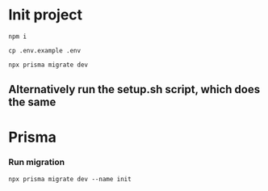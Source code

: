 # Init project

```
npm i

cp .env.example .env

npx prisma migrate dev
```

## Alternatively run the setup.sh script, which does the same

# Prisma

### Run migration

```
npx prisma migrate dev --name init
```
